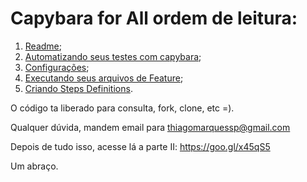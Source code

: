 # Capybara for All ordem de leitura: 

1. [Readme](https://github.com/thiagomarquessp/capybaraforall/blob/master/README.md);
2. [Automatizando seus testes com capybara](https://github.com/thiagomarquessp/capybaraforall/blob/master/Automatizando_Seus_Testes_com_Capybara.md);
3. [Configurações](https://github.com/thiagomarquessp/capybaraforall/blob/master/Configuracoes.md);
4. [Executando seus arquivos de Feature](https://github.com/thiagomarquessp/capybaraforall/blob/master/Executando_seus_arquivos_Feature.md);
5. [Criando Steps Definitions](https://github.com/thiagomarquessp/capybaraforall/blob/master/Criando_Steps_Definitions.md).

O código ta liberado para consulta, fork, clone, etc =). 

Qualquer dúvida, mandem email para thiagomarquessp@gmail.com

Depois de tudo isso, acesse lá a parte II: https://goo.gl/x45qS5

Um abraço.
